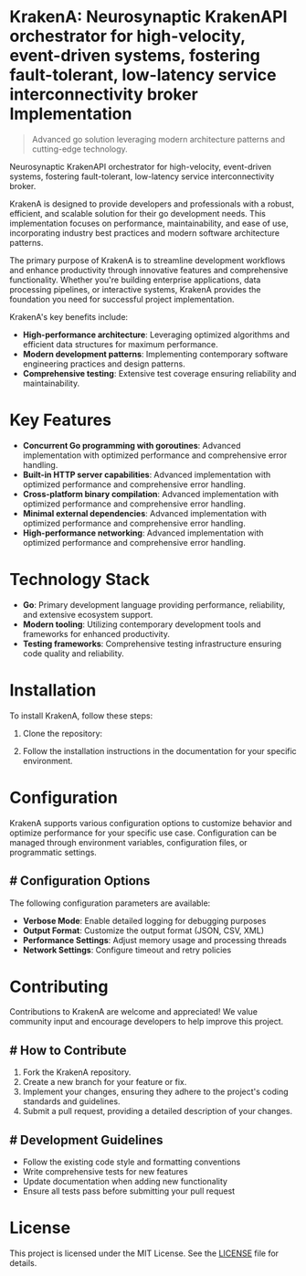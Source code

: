 <!-- fallback_KrakenA_20250803034028_85918 -->

# KrakenA: Neurosynaptic KrakenAPI orchestrator for high-velocity, event-driven systems, fostering fault-tolerant, low-latency service interconnectivity broker Implementation
> Advanced go solution leveraging modern architecture patterns and cutting-edge technology.

Neurosynaptic KrakenAPI orchestrator for high-velocity, event-driven systems, fostering fault-tolerant, low-latency service interconnectivity broker.

KrakenA is designed to provide developers and professionals with a robust, efficient, and scalable solution for their go development needs. This implementation focuses on performance, maintainability, and ease of use, incorporating industry best practices and modern software architecture patterns.

The primary purpose of KrakenA is to streamline development workflows and enhance productivity through innovative features and comprehensive functionality. Whether you're building enterprise applications, data processing pipelines, or interactive systems, KrakenA provides the foundation you need for successful project implementation.

KrakenA's key benefits include:

* **High-performance architecture**: Leveraging optimized algorithms and efficient data structures for maximum performance.
* **Modern development patterns**: Implementing contemporary software engineering practices and design patterns.
* **Comprehensive testing**: Extensive test coverage ensuring reliability and maintainability.

# Key Features

* **Concurrent Go programming with goroutines**: Advanced implementation with optimized performance and comprehensive error handling.
* **Built-in HTTP server capabilities**: Advanced implementation with optimized performance and comprehensive error handling.
* **Cross-platform binary compilation**: Advanced implementation with optimized performance and comprehensive error handling.
* **Minimal external dependencies**: Advanced implementation with optimized performance and comprehensive error handling.
* **High-performance networking**: Advanced implementation with optimized performance and comprehensive error handling.

# Technology Stack

* **Go**: Primary development language providing performance, reliability, and extensive ecosystem support.
* **Modern tooling**: Utilizing contemporary development tools and frameworks for enhanced productivity.
* **Testing frameworks**: Comprehensive testing infrastructure ensuring code quality and reliability.

# Installation

To install KrakenA, follow these steps:

1. Clone the repository:


2. Follow the installation instructions in the documentation for your specific environment.

# Configuration

KrakenA supports various configuration options to customize behavior and optimize performance for your specific use case. Configuration can be managed through environment variables, configuration files, or programmatic settings.

## # Configuration Options

The following configuration parameters are available:

* **Verbose Mode**: Enable detailed logging for debugging purposes
* **Output Format**: Customize the output format (JSON, CSV, XML)
* **Performance Settings**: Adjust memory usage and processing threads
* **Network Settings**: Configure timeout and retry policies

# Contributing

Contributions to KrakenA are welcome and appreciated! We value community input and encourage developers to help improve this project.

## # How to Contribute

1. Fork the KrakenA repository.
2. Create a new branch for your feature or fix.
3. Implement your changes, ensuring they adhere to the project's coding standards and guidelines.
4. Submit a pull request, providing a detailed description of your changes.

## # Development Guidelines

* Follow the existing code style and formatting conventions
* Write comprehensive tests for new features
* Update documentation when adding new functionality
* Ensure all tests pass before submitting your pull request

# License

This project is licensed under the MIT License. See the [LICENSE](https://github.com/gary111868/KrakenA/blob/main/LICENSE) file for details.
